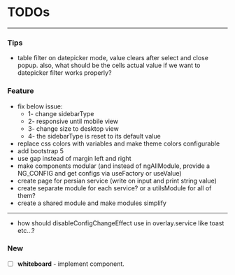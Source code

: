 # TODOs

---

### Tips

- table filter on datepicker mode, value clears after select and close popup. also, what should be the cells actual
  value if we want to datepicker filter works properly?

### Feature

- fix below issue:
  - 1- change sidebarType
  - 2- responsive until mobile view
  - 3- change size to desktop view
  - 4- the sidebarType is reset to its default value
- replace css colors with variables and make theme colors configurable
- add bootstrap 5
- use gap instead of margin left and right
- make components modular (and instead of ngAllModule, provide a NG_CONFIG and get configs via useFactory or useValue)
- create page for persian service (write on input and print string value)
- create separate module for each service? or a utilsModule for all of them?
- create a shared module and make modules simplify
- ----------------------------------------------------
- how should disableConfigChangeEffect use in overlay.service like toast etc...?

### New

- [ ] **whiteboard** - implement component.
